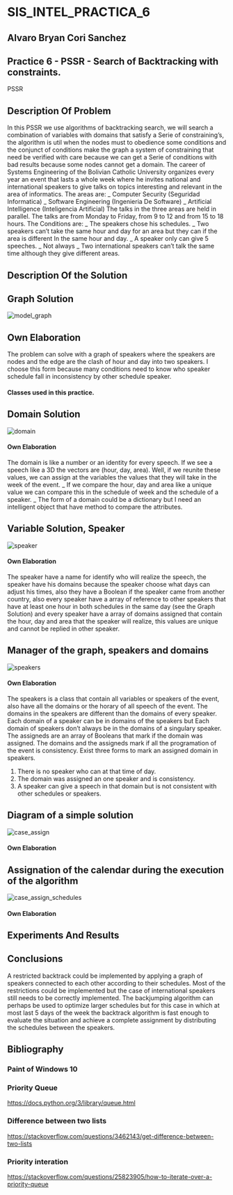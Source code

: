 # SIS_INTEL_PRACTICA_6
## Alvaro Bryan Cori Sanchez
## Practice 6 - PSSR - Search of Backtracking with constraints.

PSSR
## Description Of Problem

In this PSSR we use algorithms of backtracking search, we will search a combination of variables with domains that satisfy a Serie of constraining’s, the algorithm is util when the nodes must to obedience some conditions and the conjunct of conditions make the graph a system of constraining that need be verified with care because we can get a Serie of conditions with bad results because some nodes cannot get a domain.
The career of Systems Engineering of the Bolivian Catholic University organizes every year an event that
lasts a whole week where he invites national and international speakers to give talks on topics
interesting and relevant in the area of informatics.
The areas are: 
_ Computer Security (Seguridad Informatica)
 _ Software Engineering (Ingenieria De Software)
 _ Artificial Intelligence (Inteligencia Artificial)
The talks in the three areas are held in parallel.
The talks are from Monday to Friday, from 9 to 12 and from 15 to 18 hours.
The Conditions are:
_ The speakers chose his schedules.
_ Two speakers can’t take the same hour and day for an area but they can if the area is different In the same hour and day.
_ A speaker only can give 5 speeches.
_ Not always
_ Two international speakers can’t talk the same time although they give different areas.
## Description Of the Solution
## Graph Solution
![model_graph](https://github.com/AlvaroCori/SIS_INTEL_PRACTICA_6/blob/main/img/modelo_grafo.png)
## Own Elaboration
The problem can solve with a graph of speakers where the speakers are nodes and the edge are the clash of hour and day into two speakers.
I choose this form because many conditions need to know who speaker schedule fall in inconsistency by other schedule speaker.


#### Classes used in this practice.
## Domain Solution
![domain](https://github.com/AlvaroCori/SIS_INTEL_PRACTICA_6/blob/main/img/domain.png)
#### Own Elaboration
The domain is like a number or an identity for every speech. If we see a speech like a 3D the vectors are (hour, day, area). Well, if we reunite these values, we can assign at the variables the values that they will take in the week of the event. 
_ If we compare the hour, day and area like a unique value we can compare this in the schedule of week and the schedule of a speaker.
_ The form of a domain could be a dictionary but I need an intelligent object that have method to compare the attributes.
## Variable Solution, Speaker
![speaker](https://github.com/AlvaroCori/SIS_INTEL_PRACTICA_6/blob/main/img/speaker.png)
#### Own Elaboration
The speaker have a name for identify who will realize the speech, the speaker have his domains because the speaker choose what days can adjust his times, also they have a Boolean if the speaker came from another country, also every speaker have a array of reference to other speakers that have at least one hour in both schedules in the same day (see the Graph Solution) and every speaker have a array of domains assigned that contain the hour, day and area that the speaker will realize, this values are unique and cannot be replied in other speaker.
## Manager of the graph, speakers and domains
![speakers](https://github.com/AlvaroCori/SIS_INTEL_PRACTICA_6/blob/main/img/speakers.png)
#### Own Elaboration
The speakers is a class that contain all variables or speakers of the event, also have all the domains or the horary of all speech of the event. The domains in the speakers are different than the domains of every speaker. Each domain of a speaker can be in domains of the speakers but Each domain of speakers don’t always be in the domains of a singulary speaker. The assigneds are an array of Booleans that mark if the domain was assigned. The domains and the assigneds mark if all the programation of the event is consistency.
Exist three forms to mark an assigned domain in speakers.

1.	There is no speaker who can at that time of day.
2.	The domain was assigned an one speaker and is consistency.
3.	A speaker can give a speech in that domain but is not consistent with other schedules or speakers.  

## Diagram of a simple solution
![case_assign](https://github.com/AlvaroCori/SIS_INTEL_PRACTICA_6/blob/main/img/algorithm_case.png)
#### Own Elaboration
## Assignation of the calendar during the execution of the algorithm
![case_assign_schedules](https://github.com/AlvaroCori/SIS_INTEL_PRACTICA_6/blob/main/img/algorithm_case_assigneds.png)
#### Own Elaboration


## Experiments And Results

## Conclusions
A restricted backtrack could be implemented by applying a graph of speakers connected to each other according to their schedules. Most of the restrictions could be implemented but the case of international speakers still needs to be correctly implemented. The backjumping algorithm can perhaps be used to optimize larger schedules but for this case in which at most last 5 days of the week the backtrack algorithm is fast enough to evaluate the situation and achieve a complete assignment by distributing the schedules between the speakers.

## Bibliography

### Paint of Windows 10
### Priority Queue
https://docs.python.org/3/library/queue.html 
### Difference between two lists
https://stackoverflow.com/questions/3462143/get-difference-between-two-lists
### Priority interation
https://stackoverflow.com/questions/25823905/how-to-iterate-over-a-priority-queue








